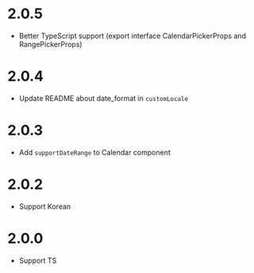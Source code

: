 # 2.0.5

- Better TypeScript support (export interface CalendarPickerProps and RangePickerProps)

# 2.0.4

- Update README about date_format in ```customLocale```

# 2.0.3

- Add ```supportDateRange``` to Calendar component

# 2.0.2

- Support Korean

# 2.0.0

- Support TS